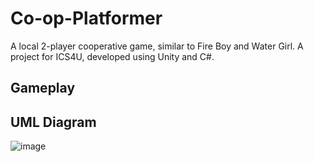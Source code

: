 # Co-op-Platformer
A local 2-player cooperative game, similar to Fire Boy and Water Girl. A project for ICS4U, developed using Unity and C#.

## Gameplay

## UML Diagram
![image](https://github.com/user-attachments/assets/4375b287-c343-48b8-bee1-5fc3c964fd67)
